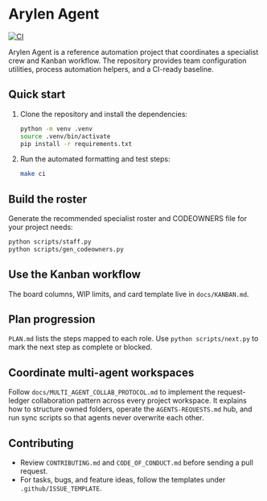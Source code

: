 # Arylen Agent

[![CI](https://github.com/VibeCO/arylen-agent/actions/workflows/ci.yml/badge.svg)](https://github.com/VibeCO/arylen-agent/actions/workflows/ci.yml)

Arylen Agent is a reference automation project that coordinates a specialist crew and Kanban workflow. The repository provides team configuration utilities, process automation helpers, and a CI-ready baseline.

## Quick start
1. Clone the repository and install the dependencies:
   ```bash
   python -m venv .venv
   source .venv/bin/activate
   pip install -r requirements.txt
   ```
2. Run the automated formatting and test steps:
   ```bash
   make ci
   ```

## Build the roster
Generate the recommended specialist roster and CODEOWNERS file for your project needs:
```bash
python scripts/staff.py
python scripts/gen_codeowners.py
```

## Use the Kanban workflow
The board columns, WIP limits, and card template live in `docs/KANBAN.md`.

## Plan progression
`PLAN.md` lists the steps mapped to each role. Use `python scripts/next.py` to mark the next step as complete or blocked.

## Coordinate multi-agent workspaces
Follow `docs/MULTI_AGENT_COLLAB_PROTOCOL.md` to implement the request-ledger collaboration
pattern across every project workspace. It explains how to structure owned folders,
operate the `AGENTS-REQUESTS.md` hub, and run sync scripts so that agents never overwrite
each other.

## Contributing
- Review `CONTRIBUTING.md` and `CODE_OF_CONDUCT.md` before sending a pull request.
- For tasks, bugs, and feature ideas, follow the templates under `.github/ISSUE_TEMPLATE`.
